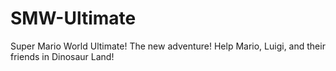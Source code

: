 <!-- Alright, Cally, what was the description beforehand?-->
# SMW-Ultimate
Super Mario World Ultimate! The new adventure! Help Mario, Luigi, and their friends in Dinosaur Land!
